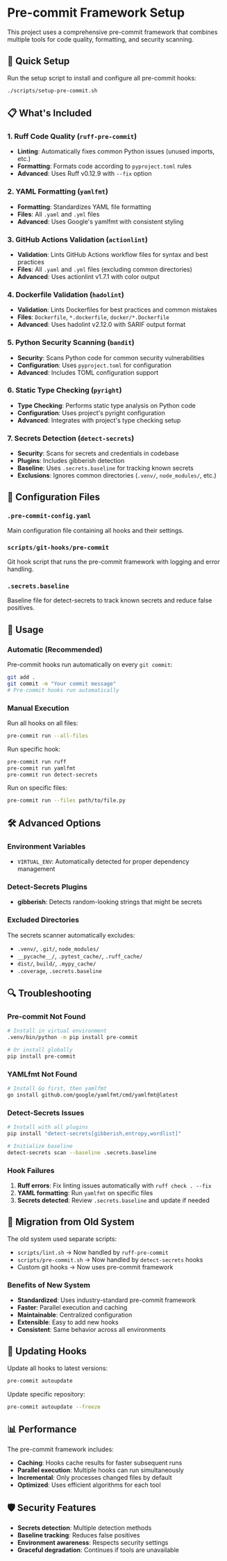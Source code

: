 # Pre-commit Framework Setup

This project uses a comprehensive pre-commit framework that combines multiple tools for code quality, formatting, and security scanning.

## 🚀 Quick Setup

Run the setup script to install and configure all pre-commit hooks:

```bash
./scripts/setup-pre-commit.sh
```

## 📋 What's Included

### 1. **Ruff Code Quality** (`ruff-pre-commit`)
- **Linting**: Automatically fixes common Python issues (unused imports, etc.)
- **Formatting**: Formats code according to `pyproject.toml` rules
- **Advanced**: Uses Ruff v0.12.9 with `--fix` option

### 2. **YAML Formatting** (`yamlfmt`)
- **Formatting**: Standardizes YAML file formatting
- **Files**: All `.yaml` and `.yml` files
- **Advanced**: Uses Google's yamlfmt with consistent styling

### 3. **GitHub Actions Validation** (`actionlint`)
- **Validation**: Lints GitHub Actions workflow files for syntax and best practices
- **Files**: All `.yaml` and `.yml` files (excluding common directories)
- **Advanced**: Uses actionlint v1.7.1 with color output

### 4. **Dockerfile Validation** (`hadolint`)
- **Validation**: Lints Dockerfiles for best practices and common mistakes
- **Files**: `Dockerfile`, `*.dockerfile`, `docker/*.Dockerfile`
- **Advanced**: Uses hadolint v2.12.0 with SARIF output format

### 5. **Python Security Scanning** (`bandit`)
- **Security**: Scans Python code for common security vulnerabilities
- **Configuration**: Uses `pyproject.toml` for configuration
- **Advanced**: Includes TOML configuration support

### 6. **Static Type Checking** (`pyright`)
- **Type Checking**: Performs static type analysis on Python code
- **Configuration**: Uses project's pyright configuration
- **Advanced**: Integrates with project's type checking setup

### 7. **Secrets Detection** (`detect-secrets`)
- **Security**: Scans for secrets and credentials in codebase
- **Plugins**: Includes gibberish detection
- **Baseline**: Uses `.secrets.baseline` for tracking known secrets
- **Exclusions**: Ignores common directories (`.venv/`, `node_modules/`, etc.)

## 🔧 Configuration Files

### `.pre-commit-config.yaml`
Main configuration file containing all hooks and their settings.

### `scripts/git-hooks/pre-commit`
Git hook script that runs the pre-commit framework with logging and error handling.

### `.secrets.baseline`
Baseline file for detect-secrets to track known secrets and reduce false positives.

## 🎯 Usage

### Automatic (Recommended)
Pre-commit hooks run automatically on every `git commit`:

```bash
git add .
git commit -m "Your commit message"
# Pre-commit hooks run automatically
```

### Manual Execution
Run all hooks on all files:
```bash
pre-commit run --all-files
```

Run specific hook:
```bash
pre-commit run ruff
pre-commit run yamlfmt
pre-commit run detect-secrets
```

Run on specific files:
```bash
pre-commit run --files path/to/file.py
```

## 🛠️ Advanced Options

### Environment Variables
- `VIRTUAL_ENV`: Automatically detected for proper dependency management

### Detect-Secrets Plugins
- **gibberish**: Detects random-looking strings that might be secrets

### Excluded Directories
The secrets scanner automatically excludes:
- `.venv/`, `.git/`, `node_modules/`
- `__pycache__/`, `.pytest_cache/`, `.ruff_cache/`
- `dist/`, `build/`, `.mypy_cache/`
- `.coverage`, `.secrets.baseline`

## 🔍 Troubleshooting

### Pre-commit Not Found
```bash
# Install in virtual environment
.venv/bin/python -m pip install pre-commit

# Or install globally
pip install pre-commit
```

### YAMLfmt Not Found
```bash
# Install Go first, then yamlfmt
go install github.com/google/yamlfmt/cmd/yamlfmt@latest
```

### Detect-Secrets Issues
```bash
# Install with all plugins
pip install "detect-secrets[gibberish,entropy,wordlist]"

# Initialize baseline
detect-secrets scan --baseline .secrets.baseline
```

### Hook Failures
1. **Ruff errors**: Fix linting issues automatically with `ruff check . --fix`
2. **YAML formatting**: Run `yamlfmt` on specific files
3. **Secrets detected**: Review `.secrets.baseline` and update if needed

## 📝 Migration from Old System

The old system used separate scripts:
- `scripts/lint.sh` → Now handled by `ruff-pre-commit`
- `scripts/pre-commit.sh` → Now handled by `detect-secrets` hooks
- Custom git hooks → Now uses pre-commit framework

### Benefits of New System
- **Standardized**: Uses industry-standard pre-commit framework
- **Faster**: Parallel execution and caching
- **Maintainable**: Centralized configuration
- **Extensible**: Easy to add new hooks
- **Consistent**: Same behavior across all environments

## 🔄 Updating Hooks

Update all hooks to latest versions:
```bash
pre-commit autoupdate
```

Update specific repository:
```bash
pre-commit autoupdate --freeze
```

## 📊 Performance

The pre-commit framework includes:
- **Caching**: Hooks cache results for faster subsequent runs
- **Parallel execution**: Multiple hooks can run simultaneously
- **Incremental**: Only processes changed files by default
- **Optimized**: Uses efficient algorithms for each tool

## 🛡️ Security Features

- **Secrets detection**: Multiple detection methods
- **Baseline tracking**: Reduces false positives
- **Environment awareness**: Respects security settings
- **Graceful degradation**: Continues if tools are unavailable

